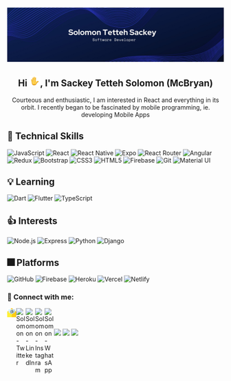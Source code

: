 <p align="center">
<img src="https://github.com/mcbryan1/mcbryan1/blob/2d925c1c6c9ec1a9f3f08155279bddfad482a3e3/images/linkedIn.png" alt="Banner">
</p>

<h2 align="center">Hi <img src="https://github.com/mcbryan1/mcbryan1/blob/2d925c1c6c9ec1a9f3f08155279bddfad482a3e3/images/wave-animated.gif" width="25px">, I'm Sackey Tetteh Solomon (McBryan)</h2>
<p align="center">Courteous and enthusiastic, I am interested in React and everything in its orbit. I recently began to be fascinated by mobile programming, ie. developing Mobile Apps</p>

## 💼 Technical Skills
![JavaScript](https://img.shields.io/badge/javascript-%23323330.svg?style=for-the-badge&logo=javascript&logoColor=%23F7DF1E)
![React](https://img.shields.io/badge/react-%2320232a.svg?style=for-the-badge&logo=react&logoColor=%2361DAFB)
![React Native](https://img.shields.io/badge/react_native-%2320232a.svg?style=for-the-badge&logo=react&logoColor=%2361DAFB)
![Expo](https://img.shields.io/badge/expo-1C1E24?style=for-the-badge&logo=expo&logoColor=#D04A37)
![React Router](https://img.shields.io/badge/React_Router-CA4245?style=for-the-badge&logo=react-router&logoColor=white)
![Angular](https://img.shields.io/badge/Angular-DD0031?style=for-the-badge&logo=angular&logoColor=white)
![Redux](https://img.shields.io/badge/redux-%23593d88.svg?style=for-the-badge&logo=redux&logoColor=white)
![Bootstrap](https://img.shields.io/badge/bootstrap-%23563D7C.svg?style=for-the-badge&logo=bootstrap&logoColor=white)
![CSS3](https://img.shields.io/badge/css3-%231572B6.svg?style=for-the-badge&logo=css3&logoColor=white)
![HTML5](https://img.shields.io/badge/html5-%23E34F26.svg?style=for-the-badge&logo=html5&logoColor=white)
![Firebase](https://img.shields.io/badge/Firebase-%23FFCB00.svg?style=for-the-badge&logo=firebase&logoColor=white)
![Git](https://img.shields.io/badge/Git-F1502F?style=for-the-badge&logo=git&logoColor=white)
![Material UI](https://img.shields.io/badge/Material_UI-%231572B6.svg?style=for-the-badge&logo=material-ui&logoColor=white)


## 💡 Learning
![Dart](https://img.shields.io/badge/Dart-%2300B4DB.svg?style=for-the-badge&logo=dart&logoColor=white)
![Flutter](https://img.shields.io/badge/Flutter-%23FFCB00.svg?style=for-the-badge&logo=flutter&logoColor=white)
![TypeScript](https://img.shields.io/badge/TypeScript-%23007ACC.svg?style=for-the-badge&logo=typescript&logoColor=white)

## 👍 Interests
![Node.js](https://img.shields.io/badge/Node.js-6DA55F?style=for-the-badge&logo=nodejs&logoColor=white)
![Express](https://img.shields.io/badge/Express-%2320232a.svg?style=for-the-badge&logo=express&logoColor=white)
![Python](https://img.shields.io/badge/Python-%23E34F26.svg?style=for-the-badge&logo=python&logoColor=white)
![Django](https://img.shields.io/badge/Django-134721?style=for-the-badge&logo=django&logoColor=white)



## 🎆 Platforms
![GitHub](https://img.shields.io/badge/GitHub-040608?style=for-the-badge&logo=github&logoColor=white)
![Firebase](https://img.shields.io/badge/Firebase-%23FFCB00.svg?style=for-the-badge&logo=firebase&logoColor=white)
![Heroku](https://img.shields.io/badge/Heroku-181ab5?style=for-the-badge&logo=heroku&logoColor=white)
![Vercel](https://img.shields.io/badge/Vercel-040608?style=for-the-badge&logo=vercel&logoColor=white)
![Netlify](https://img.shields.io/badge/Netlify-298ee6?style=for-the-badge&logo=netlify&logoColor=white)


### 🤝 Connect with me:
<a href="mailto:solomontetteh.st@outlook.com"><img align="left" src="https://raw.githubusercontent.com/ofoe-fiergbor/ofoe-fiergbor/main/images/email.png" alt="Ofoe Fiergbor | Email" width="21px"/></a>
<a href="https://twitter.com/mcbryan1z" target="_blank">
  <img align="left" alt="Solomon - Twitter" width="22px" src="https://upload.wikimedia.org/wikipedia/sco/9/9f/Twitter_bird_logo_2012.svg"/>
</a>
<a href="https://www.linkedin.com/in/solomon-tetteh-a7b605190/" target="_blank">
  <img align="left"  alt="Solomon - LinkedIn" src="https://upload.wikimedia.org/wikipedia/commons/thumb/e/e9/Linkedin_icon.svg/256px-Linkedin_icon.svg.png" width="22px">
</a>
<a href="https://www.instagram.com/else_coding/" target="_blank">
  <img align="left" alt="Solomon - Instagram" width="22px" src="https://upload.wikimedia.org/wikipedia/commons/e/e7/Instagram_logo_2016.svg"/>
</a>
<a href="https://wa.link/6whkd6" target="_blank">
  <img align="left" alt="Solomon - WhatsApp" width="22px" src="https://upload.wikimedia.org/wikipedia/commons/6/6b/WhatsApp.svg"/>
</a>
<br>
<br>

![](https://github-profile-summary-cards.vercel.app/api/cards/profile-details?username=mcbryan1&theme=solarized_dark)
![](https://github-profile-summary-cards.vercel.app/api/cards/repos-per-language?username=mcbryan1&theme=solarized_dark)
![](https://github-profile-summary-cards.vercel.app/api/cards/most-commit-language?username=mcbryan1&theme=solarized_dark)
